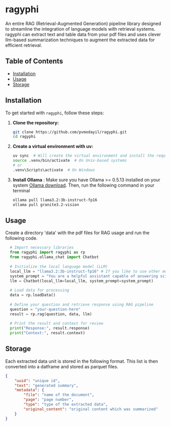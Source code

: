 # ragyphi
An entire RAG (Retrieval-Augmented Generation) pipeline library designed to streamline the integration of language models with retrieval systems.
ragyphi can extract text and table data from your pdf files and uses clever llm-based summarization techniques to augment the extracted data for efficient retrieval. 

## Table of Contents
- [Installation](#installation)
- [Usage](#usage)
- [Storage](#storage)

## Installation

To get started with `ragyphi`, follow these steps:

1. **Clone the repository:**
   ```bash
   git clone https://github.com/pvmodayil/ragyphi.git
   cd ragyphi
   ```
2. **Create a virtual environment with uv:**
   ```bash
   uv sync  # Will create the virtual environment and install the required dependecies
   source .venv/bin/activate  # On Unix-based systems
   # or
   .venv\Scripts\activate  # On Windows
   ```
3. **Install Ollama**
   : Make sure you have Ollama >= 0.5.13 installed on your system [Ollama download](https://ollama.com/download). Then, run the following command in your terminal
   ```bash
   ollama pull llama3.2:3b-instruct-fp16
   ollama pull granite3.2-vision
   ```
## Usage
Create a directory 'data' with the pdf files for RAG usage and run the following code.
```python
  # Import necessary libraries
  from ragyphi import ragyphi as rp
  from ragyphi.ollama_chat import Chatbot
  
  # Initialize the local language model (LLM)
  local_llm = "llama3.2:3b-instruct-fp16" # If you like to use other models pull them with ollama pull first
  system_prompt = "You are a helpful assistant capable of answering scientific questions."
  llm = Chatbot(local_llm=local_llm, system_prompt=system_prompt)
  
  # Load data for processing
  data = rp.loadData()
  
  # Define your question and retrieve response using RAG pipeline
  question = "your-question-here"
  result = rp.rag(question, data, llm)
  
  # Print the result and context for review
  print("Response:", result.response)
  print("Context:", result.context)
```
## Storage
Each extracted data unit is stored in the following format. This list is then converted into a datframe and stored as parquet files.
```json
{
    "uuid": "unique id",
    "text": "generated summary",
    "metadata": {
        "file": "name of the document",
        "page": "page number", 
        "type": "type of the extracted data",
        "original_content": "original content which was summarized"
    }
}
